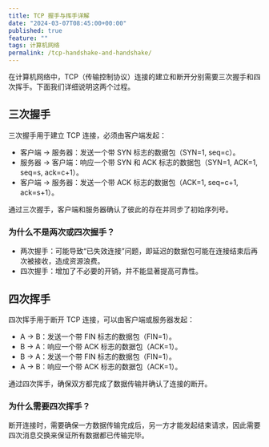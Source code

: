 ```yaml
---
title: TCP 握手与挥手详解
date: "2024-03-07T08:45:00+00:00"
published: true
feature: ""
tags: 计算机网络
permalink: /tcp-handshake-and-handshake/
---
```


在计算机网络中，TCP（传输控制协议）连接的建立和断开分别需要三次握手和四次挥手。下面我们详细说明这两个过程。

## 三次握手

三次握手用于建立 TCP 连接，必须由客户端发起：

- 客户端 -> 服务器：发送一个带 SYN 标志的数据包（SYN=1, seq=c）。
- 服务器 -> 客户端：响应一个带 SYN 和 ACK 标志的数据包（SYN=1, ACK=1, seq=s, ack=c+1）。
- 客户端 -> 服务器：发送一个带 ACK 标志的数据包（ACK=1, seq=c+1, ack=s+1）。

通过三次握手，客户端和服务器确认了彼此的存在并同步了初始序列号。

### 为什么不是两次或四次握手？

- 两次握手：可能导致“已失效连接”问题，即延迟的数据包可能在连接结束后再次被接收，造成资源浪费。
- 四次握手：增加了不必要的开销，并不能显著提高可靠性。

## 四次挥手

四次挥手用于断开 TCP 连接，可以由客户端或服务器发起：

- A -> B：发送一个带 FIN 标志的数据包（FIN=1）。
- B -> A：响应一个带 ACK 标志的数据包（ACK=1）。
- B -> A：发送一个带 FIN 标志的数据包（FIN=1）。
- A -> B：响应一个带 ACK 标志的数据包（ACK=1）。

通过四次挥手，确保双方都完成了数据传输并确认了连接的断开。

### 为什么需要四次挥手？

断开连接时，需要确保一方数据传输完成后，另一方才能发起结束请求，因此需要四次消息交换来保证所有数据都已传输完毕。

